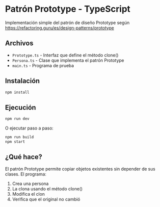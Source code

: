 # Patrón Prototype - TypeScript

Implementación simple del patrón de diseño Prototype según https://refactoring.guru/es/design-patterns/prototype

## Archivos

- `Prototype.ts` - Interfaz que define el método clone()
- `Persona.ts` - Clase que implementa el patrón Prototype
- `main.ts` - Programa de prueba

## Instalación

```bash
npm install
```

## Ejecución

```bash
npm run dev
```

O ejecutar paso a paso:

```bash
npm run build
npm start
```

## ¿Qué hace?

El patrón Prototype permite copiar objetos existentes sin depender de sus clases. El programa:

1. Crea una persona
2. La clona usando el método clone()
3. Modifica el clon
4. Verifica que el original no cambió
